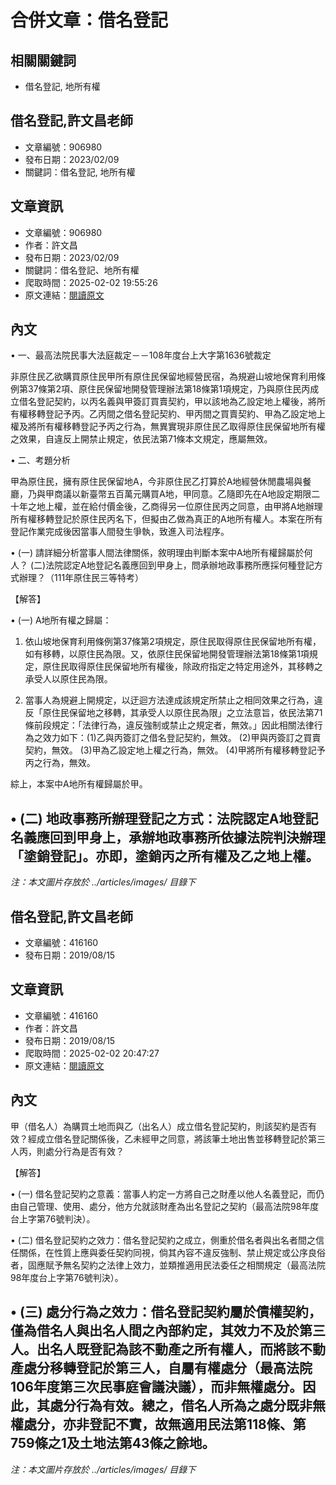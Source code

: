 # 合併文章：借名登記

## 相關關鍵詞
- 借名登記, 地所有權

## 借名登記,許文昌老師
- 文章編號：906980
- 發布日期：2023/02/09
- 關鍵詞：借名登記, 地所有權


## 文章資訊
- 文章編號：906980
- 作者：許文昌
- 發布日期：2023/02/09
- 關鍵詞：借名登記、地所有權
- 爬取時間：2025-02-02 19:55:26
- 原文連結：[閱讀原文](https://real-estate.get.com.tw/Columns/detail.aspx?no=906980)

## 內文
• 一、最高法院民事大法庭裁定－－108年度台上大字第1636號裁定

非原住民乙欲購買原住民甲所有原住民保留地經營民宿，為規避山坡地保育利用條例第37條第2項、原住民保留地開發管理辦法第18條第1項規定，乃與原住民丙成立借名登記契約，以丙名義與甲簽訂買賣契約，甲以該地為乙設定地上權後，將所有權移轉登記予丙。乙丙間之借名登記契約、甲丙間之買賣契約、甲為乙設定地上權及將所有權移轉登記予丙之行為，無異實現非原住民乙取得原住民保留地所有權之效果，自違反上開禁止規定，依民法第71條本文規定，應屬無效。

• 二、考題分析

甲為原住民，擁有原住民保留地A，今非原住民乙打算於A地經營休閒農場與餐廳，乃與甲商議以新臺幣五百萬元購買A地，甲同意。乙隨即先在A地設定期限二十年之地上權，並在給付價金後，乙商得另一位原住民丙之同意，由甲將A地辦理所有權移轉登記於原住民丙名下，但擬由乙做為真正的A地所有權人。本案在所有登記作業完成後因當事人間發生爭執，致進入司法程序。

• (一) 請詳細分析當事人間法律關係，敘明理由判斷本案中A地所有權歸屬於何人？ (二)法院認定A地登記名義應回到甲身上，問承辦地政事務所應採何種登記方式辦理？（111年原住民三等特考）

【解答】

• (一) A地所有權之歸屬：

1. 依山坡地保育利用條例第37條第2項規定，原住民取得原住民保留地所有權，如有移轉，以原住民為限。又，依原住民保留地開發管理辦法第18條第1項規定，原住民取得原住民保留地所有權後，除政府指定之特定用途外，其移轉之承受人以原住民為限。

2. 當事人為規避上開規定，以迂迴方法達成該規定所禁止之相同效果之行為，違反「原住民保留地之移轉，其承受人以原住民為限」之立法意旨，依民法第71條前段規定：「法律行為，違反強制或禁止之規定者，無效。」因此相關法律行為之效力如下：(1)乙與丙簽訂之借名登記契約，無效。 (2)甲與丙簽訂之買賣契約，無效。 (3)甲為乙設定地上權之行為，無效。 (4)甲將所有權移轉登記予丙之行為，無效。

綜上，本案中A地所有權歸屬於甲。

• (二) 地政事務所辦理登記之方式：法院認定A地登記名義應回到甲身上，承辦地政事務所依據法院判決辦理「塗銷登記」。亦即，塗銷丙之所有權及乙之地上權。
---
*注：本文圖片存放於 ../articles/images/ 目錄下*


## 借名登記,許文昌老師
- 文章編號：416160
- 發布日期：2019/08/15


## 文章資訊
- 文章編號：416160
- 作者：許文昌
- 發布日期：2019/08/15
- 爬取時間：2025-02-02 20:47:27
- 原文連結：[閱讀原文](https://real-estate.get.com.tw/Columns/detail.aspx?no=416160)

## 內文
甲（借名人）為購買土地而與乙（出名人）成立借名登記契約，則該契約是否有效？經成立借名登記關係後，乙未經甲之同意，將該筆土地出售並移轉登記於第三人丙，則處分行為是否有效？

【解答】

• (一) 借名登記契約之意義：當事人約定一方將自己之財產以他人名義登記，而仍由自己管理、使用、處分，他方允就該財產為出名登記之契約（最高法院98年度台上字第76號判決）。

• (二) 借名登記契約之效力：借名登記契約之成立，側重於借名者與出名者間之信任關係，在性質上應與委任契約同視，倘其內容不違反強制、禁止規定或公序良俗者，固應賦予無名契約之法律上效力，並類推適用民法委任之相關規定（最高法院98年度台上字第76號判決）。

• (三) 處分行為之效力：借名登記契約屬於債權契約，僅為借名人與出名人間之內部約定，其效力不及於第三人。出名人既登記為該不動產之所有權人，而將該不動產處分移轉登記於第三人，自屬有權處分（最高法院106年度第三次民事庭會議決議），而非無權處分。因此，其處分行為有效。總之，借名人所為之處分既非無權處分，亦非登記不實，故無適用民法第118條、第759條之1及土地法第43條之餘地。
---
*注：本文圖片存放於 ../articles/images/ 目錄下*

